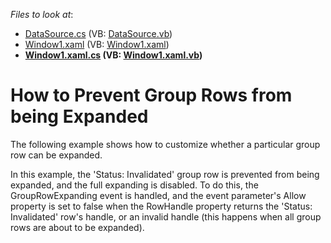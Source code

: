 <!-- default file list -->
*Files to look at*:

* [DataSource.cs](./CS/DXGrid_PreventGroupRowsFromExpanding/DataSource.cs) (VB: [DataSource.vb](./VB/DXGrid_PreventGroupRowsFromExpanding/DataSource.vb))
* [Window1.xaml](./CS/DXGrid_PreventGroupRowsFromExpanding/Window1.xaml) (VB: [Window1.xaml](./VB/DXGrid_PreventGroupRowsFromExpanding/Window1.xaml))
* **[Window1.xaml.cs](./CS/DXGrid_PreventGroupRowsFromExpanding/Window1.xaml.cs) (VB: [Window1.xaml.vb](./VB/DXGrid_PreventGroupRowsFromExpanding/Window1.xaml.vb))**
<!-- default file list end -->
# How to Prevent Group Rows from being Expanded


<p>The following example shows how to customize whether a particular group row can be expanded.</p><p>In this example, the 'Status: Invalidated' group row is prevented from being expanded, and the full expanding is disabled. To do this, the GroupRowExpanding event is handled, and the event parameter's Allow property is set to false when the RowHandle property returns the 'Status: Invalidated' row's handle, or an invalid handle (this happens when all group rows are about to be expanded).</p>

<br/>


